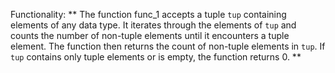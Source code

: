 Functionality: ** The function func_1 accepts a tuple `tup` containing elements of any data type. It iterates through the elements of `tup` and counts the number of non-tuple elements until it encounters a tuple element. The function then returns the count of non-tuple elements in `tup`. If `tup` contains only tuple elements or is empty, the function returns 0. **